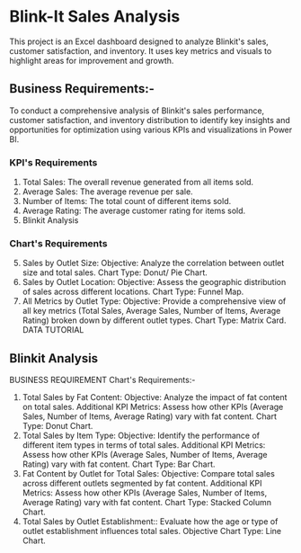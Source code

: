 # Blink-It Sales Analysis
This project is an Excel dashboard designed to analyze Blinkit's sales, customer satisfaction, and inventory. It uses key metrics and visuals to highlight areas for improvement and growth.

## Business Requirements:-
To conduct a comprehensive analysis of Blinkit's sales performance, customer satisfaction, and inventory distribution to identify key insights and opportunities for optimization using various KPIs and visualizations in Power BI.
### KPI's Requirements
1. Total Sales: The overall revenue generated from all items sold.
2. Average Sales: The average revenue per sale.
3. Number of Items: The total count of different items sold.
4. Average Rating: The average customer rating for items sold.
5. Blinkit Analysis

### Chart's Requirements
5. Sales by Outlet Size: Objective: Analyze the correlation between outlet size and
total sales. Chart Type: Donut/ Pie Chart.
6. Sales by Outlet Location: Objective: Assess the geographic distribution of sales
across different locations. Chart Type: Funnel Map.
7. All Metrics by Outlet Type: Objective: Provide a comprehensive view of all key
metrics (Total Sales, Average Sales, Number of Items, Average Rating) broken down by different outlet types. Chart Type: Matrix Card.
DATA TUTORIAL

## Blinkit Analysis
BUSINESS REQUIREMENT Chart's Requirements:-
1. Total Sales by Fat Content: Objective: Analyze the impact of fat content on total sales. Additional KPI Metrics: Assess how other KPIs (Average Sales, Number of Items, Average Rating) vary with fat content. Chart Type: Donut Chart.
2. Total Sales by Item Type: Objective: Identify the performance of different item types in terms of total sales. Additional KPI Metrics: Assess how other KPIs (Average Sales, Number of Items, Average Rating) vary with fat content. Chart Type: Bar Chart.
3. Fat Content by Outlet for Total Sales: Objective: Compare total sales across different outlets segmented by fat content. Additional KPI Metrics: Assess how other KPIs (Average Sales, Number of Items, Average Rating) vary with fat content. Chart Type: Stacked Column Chart.
4. Total Sales by Outlet Establishment:: Evaluate how the age or type of outlet establishment influences total sales. Objective Chart Type: Line Chart.
